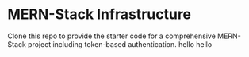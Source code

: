 # MERN-Stack Infrastructure

Clone this repo to provide the starter code for a comprehensive MERN-Stack project including token-based authentication.
hello
hello